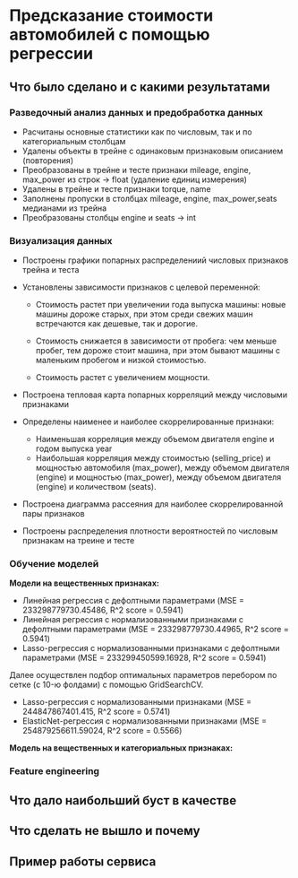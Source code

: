 #  Предсказание стоимости автомобилей с помощью регрессии

## Что было сделано и с какими результатами
### Разведочный анализ данных и предобработка данных
- Расчитаны основные статистики как по числовым, так и по категориальным столбцам
- Удалены объекты в трейне с одинаковым признаковым описанием (повторения)
- Преобразованы в трейне и тесте признаки mileage, engine, max_power из строк -> float (удаление единиц измерения) 
- Удалены в трейне и тесте признаки torque, name
- Заполнены пропуски в столбцах mileage, engine, max_power,seats медианами из трейна
- Преобразованы столбцы engine и seats  -> int
### Визуализация данных
- Построены графики попарных распределениий числовых признаков трейна и теста
- Установлены зависимости признаков с целевой переменной:
  - Стоимость растет при увеличении года выпуска машины: новые машины дороже старых, при этом среди свежих машин встречаются как дешевые, так и дорогие.

  - Стоимость снижается в зависимости от пробега: чем меньше пробег, тем дороже стоит машина, при этом бывают машины с маленьким пробегом и низкой стоимостью.

  - Стоимость растет с увеличением мощности.

- Построена тепловая карта попарных корреляций между числовыми признаками
- Определены наименее и наиболее скоррелированные признаки:
  - Наименьшая корреляция между объемом двигателя engine и годом выпуска year
  - Наибольшая корреляция между стоимостью (selling_price) и мощностью автомобиля (max_power), между объемом двигателя (engine) и мощностью (max_power), между объемом двигателя (engine) и количеством (seats).
- Построена диаграмма рассеяния для наиболее скоррелированной пары признаков
- Построены распределения плотности вероятностей по числовым признакам на треине и тесте

### Обучение моделей

**Модели на вещественных признаках:**

 - Линейная регрессия с дефолтными параметрами (MSE = 233298779730.45486, R^2 score = 0.5941)
 - Линейная регрессия с нормализованными признаками с дефолтными параметрами (MSE = 233298779730.44965, R^2 score = 0.5941)
 - Lasso-регрессия с нормализованными признаками с дефолтными параметрами (MSE = 233299450599.16928, R^2 score = 0.5941)

Далее осуществлен подбор оптимальных параметров перебором по сетке (c 10-ю фолдами) с помощью GridSearchCV.

 - Lasso-регрессия с нормализованными признаками (MSE = 244847867401.415, R^2 score = 0.5741)
 - ElasticNet-регрессия с нормализованными признаками (MSE = 254879256611.59024, R^2 score = 0.5566)
   
**Модель на вещественных и категориальных признаках:**


### Feature engineering

 
## Что дало наибольший буст в качестве


## Что сделать не вышло и почему


## Пример работы сервиса

